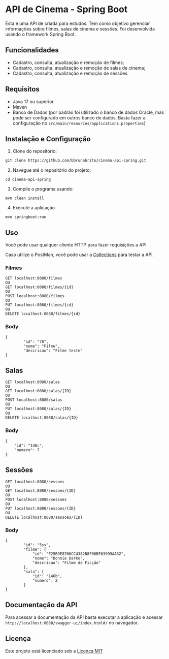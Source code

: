 # API de Cinema - Spring Boot

Esta é uma API de criada para estudos. Tem como objetivo gerenciar informações sobre filmes, salas de cinema e sessões.
Foi desenvolvida usando o framework Spring Boot.

## Funcionalidades

- Cadastro, consulta, atualização e remoção de filmes;
- Cadastro, consulta, atualização e remoção de salas de cinema;
- Cadastro, consulta, atualização e remoção de sessões.

## Requisitos

- Java 17 ou superior.
- Maven
- Banco de Dados (por padrão foi utilizado o banco de dados Oracle, mas pode
  ser configurado em outros banco de dados. Basta fazer a configuração no `src/main/resources/applications.properties`)

## Instalação e Configuração

1. Clone do repositório:

```apache
git clone https://github.com/bbrunabrito/cinema-api-spring.git
```

2. Navegue até o repositório do projeto:

```
cd cinema-api-spring
```

3. Compile o programa usando:

```
mvn clean install
```

4. Execute a aplicação

```
mvn springboot:run
```

## Uso

Você pode usar qualquer cliente HTTP para fazer requisições a API

Caso utilize o PostMan, você pode usar a [Collections](assets/Cinema_Collections.postman_collection.json)
para testar a API.

### Filmes

```
GET localhost:8080/filmes
OU
GET localhost:8080/filmes/{id}
OU
POST localhost:8080/filmes
OU
PUT localhost:8080/filmes/{id}
OU
DELETE localhost:8080/filmes/{id}
```

### Body

```
{
        "id": "78",
        "nome": "Filme",
        "descricao": "Filme teste"
}
```

## Salas

```
GET localhost:8080/salas
OU
GET localhost:8080/salas/{ID}
OU
POST localhost:8080/salas
OU 
PUT localhost:8080/salas/{ID}
OU
DELETE localhost:8080/salas/{ID}
```

### Body

```
{
    "id": "146c",
    "numero": 7
}
```

## Sessões

```
GET localhost:8080/sessoes
OU
GET localhost:8080/sessoes/{ID}
OU
POST localhost:8080/sessoes
OU
PUT localhost:8080/sessoes/{ID}
OU 
DELETE localhost:8080/sessoes/{ID}
```

### Body

```
{
        "id": "5ss",
        "filme": {
            "id": "F25B9E8706CC4382B8F06BF63999AA32",
            "nome": "Donnie Darko",
            "descricao": "Filme de Ficção"
        },
        "sala": {
            "id": "146b",
            "numero": 2
        }
}
```

## Documentação da API

Para acessar a documentação da API basta executar a aplicação e acessar `http://localhost:8080/swagger-ui/index.html#/` no navegador.

## Licença

Este projeto está licenciado sob a [Licença MIT](LICENSE)
